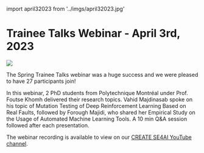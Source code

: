 <!-- ## Trainee Talks Webinar - April 3rd, 2023 -->

import april32023 from '../imgs/april32023.jpg'

<h1>Trainee Talks Webinar - April 3rd, 2023</h1>

<p class="april32023"><img src={april32023}/></p>

The Spring Trainee Talks webinar was a huge success and we were pleased to have 27 participants join!

In this webinar, 2 PhD students from Polytechnique Montréal under Prof. Foutse Khomh delivered their research topics. Vahid Majdinasab spoke on his topic of Mutation Testing of Deep Reinforcement Learning Based on Real Faults, followed by Forough Majidi, who shared her Empirical Study on the Usage of Automated Machine Learning Tools. A 10 min Q&A session followed after each presentation.

The webinar recording is available to view on our [CREATE SE4AI YouTube channel](https://youtu.be/EEDTbt3Y3Lk).